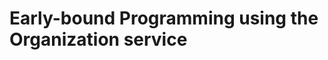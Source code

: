 # Early-bound Programming using the Organization service

<!-- Early bound is the 'default mode' that can be used without running CrmSvcUtil.exe
This topic should describe the pros and cons of the different style. -->